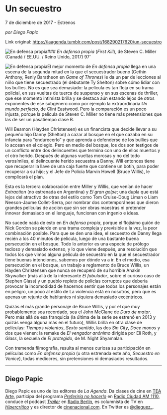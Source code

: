# Un secuestro



7 de diciembre de 2017 - Estrenos

_por Diego Papic_

Link original: https://laagenda.tumblr.com/post/168290217620/un-secuestro

![En defensa propia](https://64.media.tumblr.com/d1649a99cf78a991d396477a9d9209c8/tumblr_inline_pjzubssp2k1t6q87u_500.jpg)### *En defensa propia* (*First Kill*), de Steven C. Miller (Canadá / EE.UU. / Reino Unido, 2017) 97’

![En defensa propia](https://64.media.tumblr.com/d1649a99cf78a991d396477a9d9209c8/tumblr_inline_pjzubssp2k1t6q87u_400.jpg)El mejor momento de *En defensa propia* llega en una escena de la segunda mitad en la que el secuestrador bueno (Gethin Anthony, Renly Baratheon en *Game of Thrones*) le da un par de lecciones al niño que tiene secuestrado (el debutante Ty Shelton) sobre cómo lidiar con los bullies. No es que sea demasiado: la película es tan floja en su trama policial, en sus vueltas de tuerca de suspenso y en sus escenas de thriller, que ese momento intimista brilla y se destaca aún estando lejos de otros exponentes de ese subgénero como por ejemplo la extraordinaria *Un mundo perfecto*, de Clint Eastwood. Pero la comparación es un poco injusta, porque la película de Steven C. Miller no tiene más pretensiones que las de ser un pasatiempo clase B.

Will Beamon (Hayden Christensen) es un financista que decide llevar a su pequeño hijo Danny (Shelton) a cazar al bosque en el que cazaba en su infancia para “endurecerlo” y que aprenda a defenderse de los bullies que lo acosan en el colegio. Pero en medio del bosque, los dos son testigos de un conflicto entre dos delincuentes que termina con uno de ellos muertos y el otro herido. Después de algunas vueltas morosas y no del todo verosímiles, el delincuente herido secuestra a Danny. Will entonces tiene que recuperar la llave de una caja fuerte que contiene un botín, para poder recuperar a su hijo; y el Jefe de Policía Marvin Howell (Bruce Willis), le complicará el plan.

Esta es la tercera colaboración entre Miller y Willis, que venían de hacer *Extraction* (no estrenada en Argentina) y *El gran golpe*; una dupla que está lejos del atractivo de otras del estilo como Tom Cruise-Doug Liman o Liam Neeson-Jaume Collet-Serra, por nombrar dos contemporáneas que dieron grandes películas de acción que sin ser obras maestras ni pretender innovar demasiado en el lenguaje, funcionan con ingenio e ideas.

No sucede nada de esto en *En defensa propia*, porque el flojísimo guión de Nick Gordon se pierde en una trama compleja y previsible a la vez, la peor combinación posible. Para que se den una idea, el secuestro de Danny llega recién a los 40 minutos de película, luego de una bastante buena persecución en el bosque. Todo lo anterior es una especie de prólogo tedioso y demasiado extenso, y lo que viene después, una resolución que todos los que vimos alguna película de secuestro en la que el secuestrador tiene buenas intenciones, sabemos por dónde va a ir. En el medio, esa persecución en el bosque, un trabajo a reglamento de Bruce Willis, un Hayden Christensen que nunca se recuperó de su horrible Anakin Skywalker (más allá de la interesante *El fabulador*, sobre el curioso caso de Stephen Glass) y un pueblo repleto de policías corruptos que debería provocar la incomodidad de hacernos sentir que todos los personajes están en peligro, un poco al estilo de La violencia está en nosotros, pero que es apenas un rejunte de habitantes ni siquiera demasiado excéntricos.

Quizás el más grande personaje de Bruce Willis, y por el que muy probablemente sea recordado, sea el John McClane de *Duro de matar*. Pero más allá de esa franquicia (la última de la serie se estrenó en 2013 y quizás venga alguna más en el futuro), Willis brilla en otra clase de películas: *Tiempos violentos*, *Sexto sentido*, las dos *Sin City*, *Doce monos* y dos que vienen: la remake de *El vengador anónimo* dirigida por Eli Roth, y *Glass*, la secuela de *El protegido*, de M. Night Shyamalan.

Con tremenda filmografía, resulta al menos curiosa su participación en películas como *En defensa propia* (u otra estrenada este año, *Secuestro en Venice*), todas mediocres, sin pretensiones ni demasiados resultados.

  




---

 Diego Papic
------------

 Diego Papic es uno de los editores de *La Agenda*. Da clases de cine en [TEA Arte](http://tea-arte.com.ar/), participa del programa *[Preferiría no hacerlo](http://preferiria-no-hacerlo.tumblr.com/)* en [Radio Ciudad AM 1110](http://www.buenosaires.gob.ar/radiociudad), conduce el podcast *[Trailer](http://www.radioberlin.com.ar/programas/trailer)* en [Radio Berlín](http://www.radioberlin.com.ar/), es columnista de TV en *[Hipercrítico](http://hipercritico.com/)* y es director de [cinenacional.com](http://www.cinenacional.com/). En Twitter es [@dieguez\_](https://twitter.com/dieguez_). 


